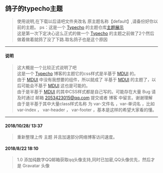 [MDUI]:https://www.mdui.org/
[Typecho]:http://typecho.org/
## 鸽子的typecho主题
> 使用说明,在下载以后请吧文件夹改名 原主题名称【default】,请备份好你以前的主题。
> ps：这是一个 [Typecho] 的主题仓库<a href="bbs.funnyli.cn" >主题展示</a><br/>
> 这是第一次下定决心这么正式的做一个 [Typecho] 的主题之前做了2个然后做着做着就鸽了没了下路.取名鸽子也是这个原因
* * *
#### 说明
> 这大概是一个比较正式说明了吧<br/>
> 这是一个 [Typecho] 博客的主题它的css样式是半基于 [MDUI] 的。<br />
> 由于 [MDUI] 中没有我想要的组件，所以就成了 半基于 [MDUI] 的主题了，以后可能会不基于 [MDUI] 这也是可能的。<br />
> 由于是半基于 [MDUI] 的其中CSS样式都是自己写的。可能存在大量 Bug 请及时通过 邮箱 2053423015@qq.com 提交或者 博客 中留言。谢谢理解<br />
> 由于是半基于其中大量class样式名称 为 var-文件名 ，var-单词名 ，比如 var-index ， var-header ， var-footer ，基本是这样的希望大家看的懂。<br />
* * *
#### 2018/10/28/ 13:37 
> 重新整理上传 主题  并且加速部分网络博客访问速度。

#### 2018/8/22 18:10
> 1.0 添加纯数字QQ邮箱获取qq头像支持,同时已加密,QQ头像优先，然后才是 Gravatar 头像